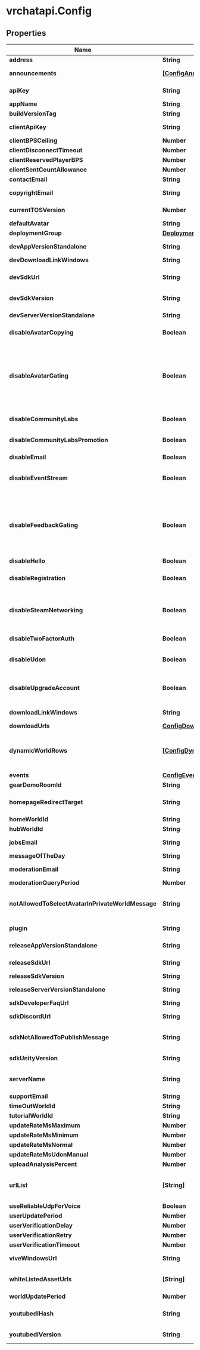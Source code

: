 # vrchatapi.Config

## Properties

Name | Type | Description | Notes
------------ | ------------- | ------------- | -------------
**address** | **String** | VRChat&#39;s office address | [readonly] 
**announcements** | [**[ConfigAnnouncements]**](ConfigAnnouncements.md) | PSA, Public Announcements | [readonly] 
**apiKey** | **String** | apiKey to be used for all other requests | [readonly] 
**appName** | **String** | Game name | [readonly] [default to &#39;VrChat&#39;]
**buildVersionTag** | **String** | Build tag of the API server | [readonly] 
**clientApiKey** | **String** | apiKey to be used for all other requests | [readonly] 
**clientBPSCeiling** | **Number** | Unknown | [optional] 
**clientDisconnectTimeout** | **Number** | Unknown | [optional] 
**clientReservedPlayerBPS** | **Number** | Unknown | [optional] 
**clientSentCountAllowance** | **Number** | Unknown | [optional] 
**contactEmail** | **String** | VRChat&#39;s contact email | [readonly] 
**copyrightEmail** | **String** | VRChat&#39;s copyright-issues-related email | [readonly] 
**currentTOSVersion** | **Number** | Current version number of the Terms of Service | [readonly] 
**defaultAvatar** | **String** |  | 
**deploymentGroup** | [**DeploymentGroup**](DeploymentGroup.md) |  | 
**devAppVersionStandalone** | **String** | Version number for game development build | [readonly] 
**devDownloadLinkWindows** | **String** | Developer Download link | [readonly] 
**devSdkUrl** | **String** | Link to download the development SDK, use downloadUrls instead | [readonly] 
**devSdkVersion** | **String** | Version of the development SDK | [readonly] 
**devServerVersionStandalone** | **String** | Version number for server development build | [readonly] 
**disableAvatarCopying** | **Boolean** | Toggles if copying avatars should be disabled | [default to false]
**disableAvatarGating** | **Boolean** | Toggles if avatar gating should be disabled. Avatar gating restricts uploading of avatars to people with the &#x60;system_avatar_access&#x60; Tag or &#x60;admin_avatar_access&#x60; Tag | [default to false]
**disableCommunityLabs** | **Boolean** | Toggles if the Community Labs should be disabled | [default to false]
**disableCommunityLabsPromotion** | **Boolean** | Toggles if promotion out of Community Labs should be disabled | [default to false]
**disableEmail** | **Boolean** | Unknown | [optional] [default to false]
**disableEventStream** | **Boolean** | Toggles if Analytics should be disabled (this sreportedly not used in the Client) | [default to false]
**disableFeedbackGating** | **Boolean** | Toggles if feedback gating should be disabled. Feedback gating restricts submission of feedback (reporting a World or User) to people with the &#x60;system_feedback_access&#x60; Tag. | [default to false]
**disableHello** | **Boolean** | Unknown | [optional] [default to false]
**disableRegistration** | **Boolean** | Toggles if new user account registration should be disabled | [default to false]
**disableSteamNetworking** | **Boolean** | Toggles if Steam Networking should be disabled. VRChat these days uses Photon Unity Networking (PUN) instead. | [default to true]
**disableTwoFactorAuth** | **Boolean** | Toggles if 2FA should be disabled. | [default to false]
**disableUdon** | **Boolean** | Toggles if Udon should be universally disabled in-game. | [default to false]
**disableUpgradeAccount** | **Boolean** | Toggles if account upgrading \&quot;linking with Steam/Oculus\&quot; should be disabled. | [default to false]
**downloadLinkWindows** | **String** | Download link for game on the Oculus Rift website. | [readonly] 
**downloadUrls** | [**ConfigDownloadUrls**](ConfigDownloadUrls.md) |  | 
**dynamicWorldRows** | [**[ConfigDynamicWorldRows]**](ConfigDynamicWorldRows.md) | Array of DynamicWorldRow objects, used by the game to display the list of world rows | [readonly] 
**events** | [**ConfigEvents**](ConfigEvents.md) |  | 
**gearDemoRoomId** | **String** | Unknown | [readonly] 
**homepageRedirectTarget** | **String** | Redirect target if you try to open the base API domain in your browser | [readonly] [default to &#39;https://hello.vrchat.com&#39;]
**homeWorldId** | **String** |  | 
**hubWorldId** | **String** |  | 
**jobsEmail** | **String** | VRChat&#39;s job application email | [readonly] 
**messageOfTheDay** | **String** | MOTD | [readonly] 
**moderationEmail** | **String** | VRChat&#39;s moderation related email | [readonly] 
**moderationQueryPeriod** | **Number** | Unknown | 
**notAllowedToSelectAvatarInPrivateWorldMessage** | **String** | Used in-game to notify a user they aren&#39;t allowed to select avatars in private worlds | [readonly] 
**plugin** | **String** | Extra [plugin](https://doc.photonengine.com/en-us/server/current/plugins/manual) to run in each instance | [readonly] 
**releaseAppVersionStandalone** | **String** | Version number for game release build | [readonly] 
**releaseSdkUrl** | **String** | Link to download the release SDK | [readonly] 
**releaseSdkVersion** | **String** | Version of the release SDK | [readonly] 
**releaseServerVersionStandalone** | **String** | Version number for server release build | [readonly] 
**sdkDeveloperFaqUrl** | **String** | Link to the developer FAQ | [readonly] 
**sdkDiscordUrl** | **String** | Link to the official VRChat Discord | [readonly] 
**sdkNotAllowedToPublishMessage** | **String** | Used in the SDK to notify a user they aren&#39;t allowed to upload avatars/worlds yet | [readonly] 
**sdkUnityVersion** | **String** | Unity version supported by the SDK | [readonly] 
**serverName** | **String** | Server name of the API server currently responding | [readonly] 
**supportEmail** | **String** | VRChat&#39;s support email | [readonly] 
**timeOutWorldId** | **String** |  | 
**tutorialWorldId** | **String** |  | 
**updateRateMsMaximum** | **Number** | Unknown | [readonly] 
**updateRateMsMinimum** | **Number** | Unknown | [readonly] 
**updateRateMsNormal** | **Number** | Unknown | [readonly] 
**updateRateMsUdonManual** | **Number** | Unknown | [readonly] 
**uploadAnalysisPercent** | **Number** | Unknown | [readonly] 
**urlList** | **[String]** | List of allowed URLs that bypass the \&quot;Allow untrusted URL&#39;s\&quot; setting in-game | [readonly] 
**useReliableUdpForVoice** | **Boolean** | Unknown | [default to false]
**userUpdatePeriod** | **Number** | Unknown | [readonly] 
**userVerificationDelay** | **Number** | Unknown | [readonly] 
**userVerificationRetry** | **Number** | Unknown | [readonly] 
**userVerificationTimeout** | **Number** | Unknown | [readonly] 
**viveWindowsUrl** | **String** | Download link for game on the Steam website. | [readonly] 
**whiteListedAssetUrls** | **[String]** | List of allowed URLs that are allowed to host avatar assets | [readonly] 
**worldUpdatePeriod** | **Number** | Unknown | [readonly] 
**youtubedlHash** | **String** | Currently used youtube-dl.exe hash in SHA-256-delimited format | [readonly] 
**youtubedlVersion** | **String** | Currently used youtube-dl.exe version | [readonly] 



